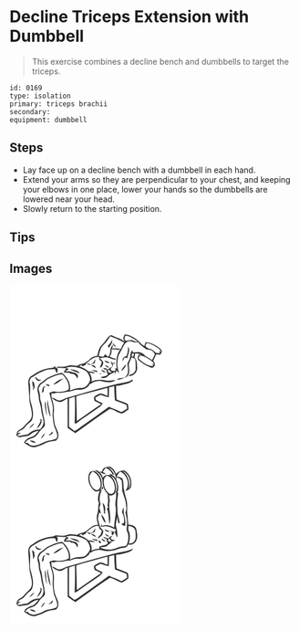# Decline Triceps Extension with Dumbbell
> This exercise combines a decline bench and dumbbells to target the triceps.

``` 
id: 0169 
type: isolation 
primary: triceps brachii 
secondary:  
equipment: dumbbell 
``` 

## Steps

 - Lay face up on a decline bench with a dumbbell in each hand.
 - Extend your arms so they are perpendicular to your chest, and keeping your elbows in one place, lower your hands so the dumbbells are lowered near your head.
 - Slowly return to the starting position.

## Tips


## Images

<svg width="300" height="296" viewBox="0 0 225 222" xmlns="http://www.w3.org/2000/svg">
  <g fill="#FFF">
    <path d="M0 0h225v222H0V0m151.34 64.55c-.59 1.74-1.55 3.41-1.73 5.26.41 1.4 1.31 2.57 2 3.84-2.54-1.71-5.29-3.06-7.98-4.49-2.98-.73-5.73-2.1-8.48-3.42-2.04-1.05-4.03.65-5.31 2.09-2.8 3.23-4.89 7.05-8.09 9.94-4.13 3.68-5.09 9.37-6.12 14.52-4.15.73-8.47 2.15-11.05 5.71-2.29 1.4-4.4 3.06-6.76 4.33-3.2.67-6.46 1.39-9.08 3.48-3.25-.37-6.5-1.11-9.79-.86-3.31.54-6.41 2.33-9.86 1.95-2.7.09-6.35-1.15-7.96 1.82-.64-.9-.88-1.98-1.13-3.02-1.09 1.11-2.25 2.45-3.94 2.48-6.98.45-13.8 2.65-19.92 5.99-2.98 2-5.93 4.03-9 5.89-3.04 3.65-2.83 8.69-2.05 13.1-.02 4.95.97 9.83.9 14.79-.03 8.13 4.29 15.77 3.22 23.94-1 5.89-6.85 8.54-10.04 13.03-2.14 3.44-6.6 4.09-9.03 7.2-.57 1.53-.89 3.13-1.33 4.7 1.64 1.25 3.36 3.17 5.65 2.4 3.54-1.04 7.38-.76 10.84-1.98 3.82-2.97 7.85-5.81 12.87-6.21-2.45 2.74-4.49 6.32-8.14 7.61-4.36 1.39-9.22 3.55-11.09 8.04 4.36 2.56 8.59 6.3 13.99 5.94 4.32-1.42 8.8-2.47 12.8-4.71 4.72-2.78 10.3-2.98 15.54-4.06 1.44-1.72 3.06-3.61 2.98-5.99.52-6.47-4.56-11.59-5.17-17.84-.56-4.68-1.42-9.39-.8-14.11.78-6.23-.96-12.37-2.79-18.25-.74-2.19-.35-4.5-.13-6.73l.45.44.45.44c2.62.34 5.12-1.2 7.79-.79 5.25.57 10.2-1.62 15.4-1.73 3.5-.79 6.83-2.54 10.53-2.2 5.95.43 12.94-1.64 15.5-7.53 1.59-.42 3.09-1.09 4.22-2.32 4.32-1.93 9.25-2.58 13.73-.78 5.32.98 12.02 1.45 16.36-2.19-4.55.03-9.18 1.45-13.77.42-6.08-1.29-12.67-1.22-18.27 1.74 1.23-4.28-.59-8.55-2.86-12.12 2.71.49 5.45.91 8.21.64-2.77-1.5-5.91-1.94-8.98-2.34.21.52.61 1.57.81 2.1-2.95-4.84-8.77-6.25-13.42-8.87 1.6-.71 3.2-1.41 4.83-2.05l-1.81 1.22c.47.43.94.87 1.41 1.3 1.48-.85 3.04-1.57 4.6-2.24.03-.41.1-1.24.13-1.65 5.31-3.58 10.24-9.85 17.43-8.11.01.68.04 2.04.05 2.72.2 1.82 3.3 1.95 3.19 3.95-.63 2.27-1.65 4.39-2.54 6.56 2.8.83 3.34-2.59 4.3-4.45 1.35-3.3-2.38-5.54-4.33-7.51 3.7-.51 7.55-2.32 11.21-.63 3.23.75 6.46 3.36 9.86 1.92 0-.17.01-.51.02-.69-2.49-.26-4.84-1.09-7.07-2.19-.27-.18-.83-.55-1.11-.73 2.48-2.41 2.78-6 2.55-9.24 2.53.1 5.06.08 7.59.01l-.24 1.29c1.3-.68 2.63-1.33 4.16-1.25-5.51 7.15-5.62 16.54-4.77 25.12l-2.29-.28c.34.61 1.02 1.81 1.37 2.42-.69.27-2.05.83-2.73 1.1l-3.27-.72c-.36-.76-.72-1.51-1.08-2.26.89-.93 1.73-1.9 2.54-2.9-2.58 1.09-4.55 3.12-7.01 4.4l-.51-1.77c-1.58-.25-3.15-.52-4.71-.8.2.38.62 1.15.83 1.53 1.19.32 2.38.63 3.57.94-.13 2.12.65 4.06 1.9 5.74-.93.73-1.86 1.47-2.78 2.21-2.34.38-4.65.95-6.9 1.68 2.37 1.9 5.89 1.19 8.32-.12 2.84-3.53 7.11-5.13 11.01-7.13-.42 1.38-.78 2.78-1.09 4.19 1.3-1.76 2.02-3.85 2.86-5.84.82 1.49 1.94 2.7 3.37 3.62-2.84-6.28-2.94-13.39-1.68-20.08.92-4.92 4.23-8.82 6.12-13.36 1.85-3.63 4.19-8.02 8.68-8.61 3.84.03 7.47 2.71 11.34 1.3 1.58-.53 1.68 1.83 2.38 2.7 2.52 2.12 5.07 4.23 7.81 6.06 2.48 1.85 5.97.58 8.43 2.45 1.72 1.07 2.8 2.86 3.8 4.58-.91 2.72-2.36 5.22-3.64 7.78-2.91-1.97-5.86-3.89-9-5.47-1.38-1.66-2.92-3.29-4.99-4.08-3.57-1.78-7.64-.62-11.42-.45-.11-.71-.32-2.14-.43-2.85-3.94 3.14-1.89 8.57-4.21 12.52-.94 2.29-3.08 4.43-2.3 7.09.82 4.85 1.86 10.74-2.08 14.58-2.91 3.77-9.23.88-12.14 4.42 2.59.27 5.08-.7 7.55-1.38 2.87-1.05 6.36-1.91 7.73-4.98 2.67-4.8-.1-10.25.89-15.3 1.19-2.54 2.39-5.08 3.4-7.69 1.57.71 3.76.76 4.69 2.43.94 4.69.62 9.5.7 14.25-1.04 1.59-1.89 3.38-3.41 4.59-2.06 1.08-4.62 1.2-6.23 3.03 6.36 1.17 11.86-4.51 11.68-10.68-.38-4.63-.07-10.06-3.61-13.6.42-1.78.8-3.56 1.08-5.37 2.87.37 5.71.96 8.57 1.44-1.3.06-2.61.12-3.9.2-.94 2.32-2.73 5.28-.32 7.39 4.58 4.25 10.17 7.53 16.04 9.66a3.582 3.582 0 0 0 5.06-2.67c1.29-2.2-.72-4.22-1.89-5.91 1.36-2.91 2.65-5.85 4.04-8.75 1.57.36 3.16.54 4.77.53 2.03-1.3 3.54-4.64 1.52-6.54-1.94-2.42-4.64-4.06-7.25-5.65-3.96-2.25-8.26-4.44-12.94-4.23-.66 1.66-1.3 3.33-1.86 5.03-1.27-.88-2.55-1.73-3.83-2.57a31.864 31.864 0 0 0-8.8-7.8c-4.06-2.43-8.47-5-13.38-4.66m4.53 16.04c.27 4.17-.33 8.3-2 12.15-3.4.55-5.62 3.36-5.09 6.86.97-1.57 1.82-3.19 2.65-4.83 1.2.26 2.4.53 3.6.8.36-4.89 4.69-10.6.84-14.98m-46.08 21.35c-.89.55-1.78 1.11-2.67 1.67-1.84-.66-3.72-1.22-5.67-1.49 2.8 3.65 7.27 1.38 10.59-.15.43-1.64.84-3.3 1.22-4.95-1.29 1.54-2.43 3.2-3.47 4.92m15.16-3.42c1.21 2.93 4.22 3.31 7.03 3.57-.67-.63-1.35-1.26-2.02-1.89-1.69-.51-3.34-1.11-5.01-1.68m7.87 1.08c1.43 2.38 2 5.11 3.14 7.62.06-1.19.19-3.58.26-4.77.72.18 2.17.53 2.89.71-.41-.53-1.22-1.6-1.63-2.13-.47.43-.94.85-1.41 1.28-1.07-.92-2.16-1.82-3.25-2.71m-7.22 4.52c.99 2.23 2.86 4.48 5.55 3.39-1.82-1.18-3.65-2.34-5.55-3.39m26.71.39c-2.21 2.37-4.02 5.11-5.63 7.91 3.28-1.67 5.41-4.73 6.8-8.04-.29.03-.88.1-1.17.13m-45.35.17c2.2 1.51 4.41 3.07 6.94 3.99-.72-1.2-1.44-2.41-2.31-3.5-1.53-.27-3.07-.43-4.63-.49m.69 6.49c2.58 1.18 5.27 2.07 7.98 2.9-.14-.51-.43-1.55-.58-2.07-2.44-.47-4.91-.78-7.4-.83m12.92-.74c1.13 2.54 3.32 4.2 6.21 3.76-1.83-1.62-3.96-2.82-6.21-3.76m-1.42 4.66c-1.32 3.08 3.33-.04 0 0m42.46 8.33c-1.84 1.46-3.85 2.75-6.21 3.16-9.18 1.91-18.43 3.61-27.42 6.34-17.28 4.63-34.53 9.37-51.69 14.45-3.17.89-6.02 2.68-9.22 3.48-4.28 1.26-7.37-3.11-11.4-3.65 2.17 3.11 5.75 4.84 9.28 5.89 4.48.87 7.47-3.1 11.4-4.32.16 12.76.03 25.52.14 38.28 3.33 2.44 6.74 4.77 10.19 7.04 14.87-11 29.93-21.79 45.37-31.97 5.64.86 10.19 5.24 15.81 6.22 3.21-1.21 5.83-3.59 8.72-5.4-.24-2.42.03-5.05-1.18-7.25-4.61-2.38-9.65-3.81-14.43-5.82-.62-6.01-.58-12.04-.8-18.07 4.77.07 9.3-1.61 13.9-2.64 3.02-.61 5.66-2.21 8.14-3.96-.15-.44-.45-1.33-.6-1.78z"/>
    <path d="M152.32 65.93c6.21.09 11.14 4.32 16.25 7.27-.55.31-1.11.62-1.66.92-1.58-.67-3.22-1.19-4.86-1.69a49.88 49.88 0 0 0-2.93-2.89c.5.66 1.49 1.99 1.99 2.65-2.7-.47-5.44-.28-8.02.66-.67-.94-1.39-1.85-1.96-2.86.29-1.38.78-2.71 1.19-4.06zM132.58 66.66c6.24 2.57 12.69 4.75 18.38 8.47-1.95 2.46-3.56 5.19-4.35 8.25-3.8-.91-7.71-.86-11.56-.4.42-1.63.84-3.26 1.16-4.91-4.91 3.51-2.36 10.17-5.4 14.76-2.21 1.3-3.8-1.13-4.59-2.87-.97 1.27-2.02 2.49-3.07 3.7-1.97-.27-3.93-.57-5.89-.88 1.42-4.97 2-10.72 6.09-14.37 3.77-3.33 6.28-7.75 9.23-11.75m.09 8.95c-1.12 1.2-2.22 2.42-3.32 3.64.48.95.96 1.9 1.43 2.85 2.09-3.27 4.77-6.58 4.36-10.73-.9 1.36-1.71 2.79-2.47 4.24m2.95-.11c.25 2.72 2.56 4.37 4.77 5.55-1.21-2.14-2.89-3.98-4.77-5.55zM180.45 75.82c4.22.15 7.99 2.21 11.55 4.28 2.99 1.84 6.4 3.76 7.37 7.44-.73-.37-2.19-1.12-2.92-1.49.58 1.03 1.14 2.06 1.7 3.1-1.71-.08-3.42-.08-5.1-.37-2.62-1.9-4.67-4.8-8.09-5.34-2.66-.39-4.7-2.1-6.33-4.11.61-1.17 1.22-2.34 1.82-3.51zM161.15 89.39l2.91.2c-.55 1.47-1.11 2.92-1.65 4.39-.41-.27-1.21-.81-1.62-1.07l.36-3.52zM171.47 91.83c5.77.72 10.87 3.9 15.41 7.36 1.71 1.23 2.82 3.04 3.49 5.02-.68-.3-2.03-.88-2.7-1.17.48 1.03.97 2.06 1.44 3.1-7.63-.13-14.22-5.11-19.45-10.25.61-1.35 1.21-2.71 1.81-4.06zM74.16 108.07c8.84-2.85 18.53-.24 26.36 4.25 3.17 3.04 5.28 7.38 5.58 11.75-1.66 5.22-6.03 10.94-12.1 10.64-5.14-.22-9.99 1.62-14.67 3.52 1.8-7.78-2.23-15.64-7.55-21.12-1.09-.96-2.25-2.35-3.85-2.16-5.74.83-10.98 3.46-16.27 5.67-3.89 1.56-6.41 5.11-10.05 7.07-3 1.49-4.25 4.84-4.94 7.9-.25 3.9 1.7 7.53 1.75 11.41.04 5.24 2.66 9.96 3.01 15.15.55 5.74 2.78 11.16 3.29 16.9.14 3.96-2.12 7.36-4.74 10.1-3.55.42-7.38.39-10.47 2.42-2.86 1.53-5.04 4.62-8.56 4.6-3.75.21-7.36 2.46-11.12.87 1.66-1.31 3.43-2.46 5.09-3.76l-4.77.72c1.68-1.73 3.52-3.33 5.82-4.16 3.28-1.12 4.62-4.6 7.02-6.81 2.25-2.42 5.73-3.87 6.79-7.22 2.44-6.76.39-14.03-1.29-20.71-3.05-8-.56-16.7-1.62-24.94-1.13-2.95-.66-6.45 1.48-8.82 4.87-2.86 9.38-6.42 14.74-8.36 5.15-2.37 10.88-3.05 16.5-3.03 1.23 1.54 1 4.4 3.15 5.02.68-1.79.41-3.75.57-5.62-.36-.34-1.07-1.02-1.43-1.36 4.22.32 8.44.67 12.68.68-1.21 1.89-2.41 3.79-3.43 5.79 2.92.16 5.85.21 8.73.76.15.14.45.44.6.58 4.1-.08 8.73 2.61 8.04 7.27.53-1.26 1.09-2.51 1.68-3.74-.85-4.24-5.29-5.09-8.89-5.66l-.54-.38c-2.4-.57-4.9-.24-7.34-.33 1.52-1.07 3.08-2.09 4.61-3.16-1.31-.53-2.62-1.05-3.86-1.73m5.24 2.07c4.1 2.32 8.61 3.9 13.09 5.36-2.78-4.36-8.46-4.73-13.09-5.36m-45.8 11.08c1.24 1.45 2.09 3.7 4.21 3.98 1.57.6 3.04-.31 4.4-.99-2.94-.27-6.03-.74-7.23-3.85-.34.21-1.04.64-1.38.86m-3.78 4.31c.11 2.49.51 4.95.64 7.43l1-1.1c-.39 2.04-.55 4.1-.49 6.17 1.04-2.02 1.79-4.16 2.63-6.27l-1.21.33c1.09-2.67-.5-5.04-2.57-6.56m10.19 49.7c.34.87.68 1.74 1.03 2.61-1.25 3.45-3.32 6.49-5.16 9.63 4.07-2.01 6.84-6.68 6.23-11.23-.52-.25-1.57-.75-2.1-1.01m-14.06 12.74c2.64-1.88 5-4.16 6.91-6.78-3.08 1.32-5.4 3.82-6.91 6.78zM129.68 113.01c-1.33-2.22 1.69-1.8 2.78-2.46l-1.04 1.41c.83.52 2.5 1.56 3.33 2.08-1.6.26-4.88 1.42-5.07-1.03z"/>
    <path d="M52.11 122.11c5.67-2.27 11.22-5.68 17.58-5.19 4.92 5.18 9.61 12.28 8.14 19.73-5.29 3.06-11.72 3.73-17.69 2.77-2.7-.66-5.22.6-7.67 1.53.96 5.15 2.66 10.11 3.94 15.17 1.24 5.2-.02 10.53.36 15.79.74 5.67.87 11.55 3.54 16.75 1.1 3.93 4.37 9.03 1.04 12.65-5.15 2.41-11.27 1.95-16.32 4.76-5.63 2.81-12.32 6.16-18.56 3.39-.95-.76-1.74-1.7-2.59-2.57-.83-.04-2.5-.11-3.33-.15 2.18-4.57 7.78-5.39 12-7.21 4.14-2.5 6.06-7.21 9.43-10.48 1.8-1.82 4.47-3.33 4.58-6.2-.36-8.48-3.5-16.56-3.97-25.04-.12-3.77-2.69-6.96-2.43-10.76.3-3.97-1.31-7.68-2.04-11.51 1.42-2.39 2.12-5.53 4.85-6.83 3.35-1.79 5.54-5.2 9.14-6.6m5.43 8.05c5.36-.84 9.13-5.22 13.61-7.91-5.29 1.04-9.87 4.14-13.61 7.91m-9.92-.77c.69 1.81 2.33 2.67 4.14 3 .3-.39.88-1.16 1.18-1.54-1.79-.46-3.54-1-5.32-1.46m-5.17 11.97l2.48-2.24c.06-1.3.12-2.6.19-3.9.67-1.06 1.32-2.13 1.92-3.22-4.35 1.04-3.77 5.92-4.59 9.36m2.78 8.87c.5.61.5.61 0 0m4.46 6.24c1.09 5.42 1.48 11.14 4.16 16.09-.42-7.57-3.35-14.79-3.62-22.41-.46 2.06-.95 4.2-.54 6.32m-3.1-4.26c-.43 6.4.62 12.85 2.62 18.93-.38-4.71-1.27-9.36-1.38-14.09.05-1.71-.46-3.34-1.24-4.84m9.48 39.65c-.36.59-1.09 1.77-1.46 2.37-1.17.81-2.31 1.7-3.34 2.7 2.28-.34 7.36-2.12 4.8-5.07M41.5 201.4c2.22-2.08 4.04-4.59 5.24-7.4-2.51 1.81-4.55 4.33-5.24 7.4M26.4 204c2.5 1.52 5.22 2.87 8.22 2.89-1.84-2.65-5.16-3.67-8.22-2.89zM130.91 133.95c2.27-.57 4.55-1.13 6.81-1.75.25 6.32.29 12.76 1.05 18.99 5.07 1.87 10.14 3.75 15.17 5.73.27 1.65.54 3.31.8 4.97-2.48 1.69-5 3.35-7.78 4.51-5.14-2.92-10.86-4.49-16.15-7.07-11.85 8.61-23.71 17.2-35.75 25.56-3.16 2.18-5.9 5.09-9.64 6.3-2.36-1.85-4.94-3.41-7.09-5.51-.24-12.39-.05-24.81-.03-37.21 2.51-.85 5.04-1.63 7.57-2.41.61 11.67.16 23.41-.19 35.1.45.06 1.36.19 1.81.25 10.03-7.72 20.79-14.44 31.05-21.84 1.74-1.21 2.84-3.05 4.05-4.73-2.95-1.5-6.11-2.66-8.86-4.53-.36-.97-.67-1.95-.93-2.95 2.29-1.28 4.58-2.55 6.91-3.76 3.54 1.39 7.14 2.68 10.93 3.12.18-4.25.16-8.51.27-12.77z"/>
    <path d="M94.64 143.53c11.46-2.93 22.87-6.08 34.28-9.18.03 3.52.05 7.04.08 10.56-3.94-1.03-8.21-4.73-12.19-2.11-2.01 1.25-4.55 2.11-5.89 4.16.15 1.62.55 3.2.91 4.79 2.9 1.43 5.82 2.81 8.73 4.21-10.84 7.16-21.34 14.82-32.07 22.14.01-10.73-.29-21.46-.78-32.16 2.19-1.11 4.58-1.73 6.93-2.41z"/>
  </g>
  <g fill="#333">
    <path d="M151.34 64.55c4.91-.34 9.32 2.23 13.38 4.66 3.39 2.03 6.38 4.68 8.8 7.8 1.28.84 2.56 1.69 3.83 2.57.56-1.7 1.2-3.37 1.86-5.03 4.68-.21 8.98 1.98 12.94 4.23 2.61 1.59 5.31 3.23 7.25 5.65 2.02 1.9.51 5.24-1.52 6.54a20.7 20.7 0 0 1-4.77-.53c-1.39 2.9-2.68 5.84-4.04 8.75 1.17 1.69 3.18 3.71 1.89 5.91a3.582 3.582 0 0 1-5.06 2.67c-5.87-2.13-11.46-5.41-16.04-9.66-2.41-2.11-.62-5.07.32-7.39 1.29-.08 2.6-.14 3.9-.2-2.86-.48-5.7-1.07-8.57-1.44-.28 1.81-.66 3.59-1.08 5.37 3.54 3.54 3.23 8.97 3.61 13.6.18 6.17-5.32 11.85-11.68 10.68 1.61-1.83 4.17-1.95 6.23-3.03 1.52-1.21 2.37-3 3.41-4.59-.08-4.75.24-9.56-.7-14.25-.93-1.67-3.12-1.72-4.69-2.43-1.01 2.61-2.21 5.15-3.4 7.69-.99 5.05 1.78 10.5-.89 15.3-1.37 3.07-4.86 3.93-7.73 4.98-2.47.68-4.96 1.65-7.55 1.38 2.91-3.54 9.23-.65 12.14-4.42 3.94-3.84 2.9-9.73 2.08-14.58-.78-2.66 1.36-4.8 2.3-7.09 2.32-3.95.27-9.38 4.21-12.52.11.71.32 2.14.43 2.85 3.78-.17 7.85-1.33 11.42.45 2.07.79 3.61 2.42 4.99 4.08 3.14 1.58 6.09 3.5 9 5.47 1.28-2.56 2.73-5.06 3.64-7.78-1-1.72-2.08-3.51-3.8-4.58-2.46-1.87-5.95-.6-8.43-2.45-2.74-1.83-5.29-3.94-7.81-6.06-.7-.87-.8-3.23-2.38-2.7-3.87 1.41-7.5-1.27-11.34-1.3-4.49.59-6.83 4.98-8.68 8.61-1.89 4.54-5.2 8.44-6.12 13.36-1.26 6.69-1.16 13.8 1.68 20.08a9.923 9.923 0 0 1-3.37-3.62c-.84 1.99-1.56 4.08-2.86 5.84.31-1.41.67-2.81 1.09-4.19-3.9 2-8.17 3.6-11.01 7.13-2.43 1.31-5.95 2.02-8.32.12 2.25-.73 4.56-1.3 6.9-1.68.92-.74 1.85-1.48 2.78-2.21-1.25-1.68-2.03-3.62-1.9-5.74-1.19-.31-2.38-.62-3.57-.94-.21-.38-.63-1.15-.83-1.53 1.56.28 3.13.55 4.71.8l.51 1.77c2.46-1.28 4.43-3.31 7.01-4.4-.81 1-1.65 1.97-2.54 2.9.36.75.72 1.5 1.08 2.26l3.27.72c.68-.27 2.04-.83 2.73-1.1-.35-.61-1.03-1.81-1.37-2.42l2.29.28c-.85-8.58-.74-17.97 4.77-25.12-1.53-.08-2.86.57-4.16 1.25l.24-1.29c-2.53.07-5.06.09-7.59-.01.23 3.24-.07 6.83-2.55 9.24.28.18.84.55 1.11.73 2.23 1.1 4.58 1.93 7.07 2.19-.01.18-.02.52-.02.69-3.4 1.44-6.63-1.17-9.86-1.92-3.66-1.69-7.51.12-11.21.63 1.95 1.97 5.68 4.21 4.33 7.51-.96 1.86-1.5 5.28-4.3 4.45.89-2.17 1.91-4.29 2.54-6.56.11-2-2.99-2.13-3.19-3.95-.01-.68-.04-2.04-.05-2.72-7.19-1.74-12.12 4.53-17.43 8.11-.03.41-.1 1.24-.13 1.65-1.56.67-3.12 1.39-4.6 2.24-.47-.43-.94-.87-1.41-1.3l1.81-1.22c-1.63.64-3.23 1.34-4.83 2.05 4.65 2.62 10.47 4.03 13.42 8.87-.2-.53-.6-1.58-.81-2.1 3.07.4 6.21.84 8.98 2.34-2.76.27-5.5-.15-8.21-.64 2.27 3.57 4.09 7.84 2.86 12.12 5.6-2.96 12.19-3.03 18.27-1.74 4.59 1.03 9.22-.39 13.77-.42-4.34 3.64-11.04 3.17-16.36 2.19-4.48-1.8-9.41-1.15-13.73.78-1.13 1.23-2.63 1.9-4.22 2.32-2.56 5.89-9.55 7.96-15.5 7.53-3.7-.34-7.03 1.41-10.53 2.2-5.2.11-10.15 2.3-15.4 1.73-2.67-.41-5.17 1.13-7.79.79l-.45-.44-.45-.44c-.22 2.23-.61 4.54.13 6.73 1.83 5.88 3.57 12.02 2.79 18.25-.62 4.72.24 9.43.8 14.11.61 6.25 5.69 11.37 5.17 17.84.08 2.38-1.54 4.27-2.98 5.99-5.24 1.08-10.82 1.28-15.54 4.06-4 2.24-8.48 3.29-12.8 4.71-5.4.36-9.63-3.38-13.99-5.94 1.87-4.49 6.73-6.65 11.09-8.04 3.65-1.29 5.69-4.87 8.14-7.61-5.02.4-9.05 3.24-12.87 6.21-3.46 1.22-7.3.94-10.84 1.98-2.29.77-4.01-1.15-5.65-2.4.44-1.57.76-3.17 1.33-4.7 2.43-3.11 6.89-3.76 9.03-7.2 3.19-4.49 9.04-7.14 10.04-13.03 1.07-8.17-3.25-15.81-3.22-23.94.07-4.96-.92-9.84-.9-14.79-.78-4.41-.99-9.45 2.05-13.1 3.07-1.86 6.02-3.89 9-5.89 6.12-3.34 12.94-5.54 19.92-5.99 1.69-.03 2.85-1.37 3.94-2.48.25 1.04.49 2.12 1.13 3.02 1.61-2.97 5.26-1.73 7.96-1.82 3.45.38 6.55-1.41 9.86-1.95 3.29-.25 6.54.49 9.79.86 2.62-2.09 5.88-2.81 9.08-3.48 2.36-1.27 4.47-2.93 6.76-4.33 2.58-3.56 6.9-4.98 11.05-5.71 1.03-5.15 1.99-10.84 6.12-14.52 3.2-2.89 5.29-6.71 8.09-9.94 1.28-1.44 3.27-3.14 5.31-2.09 2.75 1.32 5.5 2.69 8.48 3.42 2.69 1.43 5.44 2.78 7.98 4.49-.69-1.27-1.59-2.44-2-3.84.18-1.85 1.14-3.52 1.73-5.26m.98 1.38c-.41 1.35-.9 2.68-1.19 4.06.57 1.01 1.29 1.92 1.96 2.86 2.58-.94 5.32-1.13 8.02-.66-.5-.66-1.49-1.99-1.99-2.65 1.01.92 1.99 1.88 2.93 2.89 1.64.5 3.28 1.02 4.86 1.69.55-.3 1.11-.61 1.66-.92-5.11-2.95-10.04-7.18-16.25-7.27m-19.74.73c-2.95 4-5.46 8.42-9.23 11.75-4.09 3.65-4.67 9.4-6.09 14.37 1.96.31 3.92.61 5.89.88 1.05-1.21 2.1-2.43 3.07-3.7.79 1.74 2.38 4.17 4.59 2.87 3.04-4.59.49-11.25 5.4-14.76-.32 1.65-.74 3.28-1.16 4.91 3.85-.46 7.76-.51 11.56.4.79-3.06 2.4-5.79 4.35-8.25-5.69-3.72-12.14-5.9-18.38-8.47m47.87 9.16c-.6 1.17-1.21 2.34-1.82 3.51 1.63 2.01 3.67 3.72 6.33 4.11 3.42.54 5.47 3.44 8.09 5.34 1.68.29 3.39.29 5.1.37-.56-1.04-1.12-2.07-1.7-3.1.73.37 2.19 1.12 2.92 1.49-.97-3.68-4.38-5.6-7.37-7.44-3.56-2.07-7.33-4.13-11.55-4.28m-19.3 13.57l-.36 3.52c.41.26 1.21.8 1.62 1.07.54-1.47 1.1-2.92 1.65-4.39l-2.91-.2m10.32 2.44c-.6 1.35-1.2 2.71-1.81 4.06 5.23 5.14 11.82 10.12 19.45 10.25-.47-1.04-.96-2.07-1.44-3.1.67.29 2.02.87 2.7 1.17-.67-1.98-1.78-3.79-3.49-5.02-4.54-3.46-9.64-6.64-15.41-7.36m-97.31 16.24c1.24.68 2.55 1.2 3.86 1.73-1.53 1.07-3.09 2.09-4.61 3.16 2.44.09 4.94-.24 7.34.33l.54.38c3.6.57 8.04 1.42 8.89 5.66-.59 1.23-1.15 2.48-1.68 3.74.69-4.66-3.94-7.35-8.04-7.27-.15-.14-.45-.44-.6-.58-2.88-.55-5.81-.6-8.73-.76 1.02-2 2.22-3.9 3.43-5.79-4.24-.01-8.46-.36-12.68-.68.36.34 1.07 1.02 1.43 1.36-.16 1.87.11 3.83-.57 5.62-2.15-.62-1.92-3.48-3.15-5.02-5.62-.02-11.35.66-16.5 3.03-5.36 1.94-9.87 5.5-14.74 8.36-2.14 2.37-2.61 5.87-1.48 8.82 1.06 8.24-1.43 16.94 1.62 24.94 1.68 6.68 3.73 13.95 1.29 20.71-1.06 3.35-4.54 4.8-6.79 7.22-2.4 2.21-3.74 5.69-7.02 6.81-2.3.83-4.14 2.43-5.82 4.16l4.77-.72c-1.66 1.3-3.43 2.45-5.09 3.76 3.76 1.59 7.37-.66 11.12-.87 3.52.02 5.7-3.07 8.56-4.6 3.09-2.03 6.92-2 10.47-2.42 2.62-2.74 4.88-6.14 4.74-10.1-.51-5.74-2.74-11.16-3.29-16.9-.35-5.19-2.97-9.91-3.01-15.15-.05-3.88-2-7.51-1.75-11.41.69-3.06 1.94-6.41 4.94-7.9 3.64-1.96 6.16-5.51 10.05-7.07 5.29-2.21 10.53-4.84 16.27-5.67 1.6-.19 2.76 1.2 3.85 2.16 5.32 5.48 9.35 13.34 7.55 21.12 4.68-1.9 9.53-3.74 14.67-3.52 6.07.3 10.44-5.42 12.1-10.64-.3-4.37-2.41-8.71-5.58-11.75-7.83-4.49-17.52-7.1-26.36-4.25m55.52 4.94c.19 2.45 3.47 1.29 5.07 1.03-.83-.52-2.5-1.56-3.33-2.08l1.04-1.41c-1.09.66-4.11.24-2.78 2.46m-77.57 9.1c-3.6 1.4-5.79 4.81-9.14 6.6-2.73 1.3-3.43 4.44-4.85 6.83.73 3.83 2.34 7.54 2.04 11.51-.26 3.8 2.31 6.99 2.43 10.76.47 8.48 3.61 16.56 3.97 25.04-.11 2.87-2.78 4.38-4.58 6.2-3.37 3.27-5.29 7.98-9.43 10.48-4.22 1.82-9.82 2.64-12 7.21.83.04 2.5.11 3.33.15.85.87 1.64 1.81 2.59 2.57 6.24 2.77 12.93-.58 18.56-3.39 5.05-2.81 11.17-2.35 16.32-4.76 3.33-3.62.06-8.72-1.04-12.65-2.67-5.2-2.8-11.08-3.54-16.75-.38-5.26.88-10.59-.36-15.79-1.28-5.06-2.98-10.02-3.94-15.17 2.45-.93 4.97-2.19 7.67-1.53 5.97.96 12.4.29 17.69-2.77 1.47-7.45-3.22-14.55-8.14-19.73-6.36-.49-11.91 2.92-17.58 5.19z"/>
    <path d="M132.67 75.61c.76-1.45 1.57-2.88 2.47-4.24.41 4.15-2.27 7.46-4.36 10.73-.47-.95-.95-1.9-1.43-2.85 1.1-1.22 2.2-2.44 3.32-3.64zM135.62 75.5c1.88 1.57 3.56 3.41 4.77 5.55-2.21-1.18-4.52-2.83-4.77-5.55zM155.87 80.59c3.85 4.38-.48 10.09-.84 14.98-1.2-.27-2.4-.54-3.6-.8-.83 1.64-1.68 3.26-2.65 4.83-.53-3.5 1.69-6.31 5.09-6.86 1.67-3.85 2.27-7.98 2-12.15zM109.79 101.94c1.04-1.72 2.18-3.38 3.47-4.92-.38 1.65-.79 3.31-1.22 4.95-3.32 1.53-7.79 3.8-10.59.15 1.95.27 3.83.83 5.67 1.49.89-.56 1.78-1.12 2.67-1.67zM124.95 98.52c1.67.57 3.32 1.17 5.01 1.68.67.63 1.35 1.26 2.02 1.89-2.81-.26-5.82-.64-7.03-3.57zM132.82 99.6c1.09.89 2.18 1.79 3.25 2.71.47-.43.94-.85 1.41-1.28.41.53 1.22 1.6 1.63 2.13-.72-.18-2.17-.53-2.89-.71-.07 1.19-.2 3.58-.26 4.77-1.14-2.51-1.71-5.24-3.14-7.62zM125.6 104.12c1.9 1.05 3.73 2.21 5.55 3.39-2.69 1.09-4.56-1.16-5.55-3.39zM152.31 104.51c.29-.03.88-.1 1.17-.13-1.39 3.31-3.52 6.37-6.8 8.04 1.61-2.8 3.42-5.54 5.63-7.91zM106.96 104.68c1.56.06 3.1.22 4.63.49.87 1.09 1.59 2.3 2.31 3.5-2.53-.92-4.74-2.48-6.94-3.99zM79.4 110.14c4.63.63 10.31 1 13.09 5.36-4.48-1.46-8.99-3.04-13.09-5.36zM107.65 111.17c2.49.05 4.96.36 7.4.83.15.52.44 1.56.58 2.07-2.71-.83-5.4-1.72-7.98-2.9zM120.57 110.43c2.25.94 4.38 2.14 6.21 3.76-2.89.44-5.08-1.22-6.21-3.76zM119.15 115.09c3.33-.04-1.32 3.08 0 0zM33.6 121.22c.34-.22 1.04-.65 1.38-.86 1.2 3.11 4.29 3.58 7.23 3.85-1.36.68-2.83 1.59-4.4.99-2.12-.28-2.97-2.53-4.21-3.98zM57.54 130.16c3.74-3.77 8.32-6.87 13.61-7.91-4.48 2.69-8.25 7.07-13.61 7.91zM161.61 123.42c.15.45.45 1.34.6 1.78-2.48 1.75-5.12 3.35-8.14 3.96-4.6 1.03-9.13 2.71-13.9 2.64.22 6.03.18 12.06.8 18.07 4.78 2.01 9.82 3.44 14.43 5.82 1.21 2.2.94 4.83 1.18 7.25-2.89 1.81-5.51 4.19-8.72 5.4-5.62-.98-10.17-5.36-15.81-6.22-15.44 10.18-30.5 20.97-45.37 31.97-3.45-2.27-6.86-4.6-10.19-7.04-.11-12.76.02-25.52-.14-38.28-3.93 1.22-6.92 5.19-11.4 4.32-3.53-1.05-7.11-2.78-9.28-5.89 4.03.54 7.12 4.91 11.4 3.65 3.2-.8 6.05-2.59 9.22-3.48 17.16-5.08 34.41-9.82 51.69-14.45 8.99-2.73 18.24-4.43 27.42-6.34 2.36-.41 4.37-1.7 6.21-3.16m-30.7 10.53c-.11 4.26-.09 8.52-.27 12.77-3.79-.44-7.39-1.73-10.93-3.12-2.33 1.21-4.62 2.48-6.91 3.76.26 1 .57 1.98.93 2.95 2.75 1.87 5.91 3.03 8.86 4.53-1.21 1.68-2.31 3.52-4.05 4.73-10.26 7.4-21.02 14.12-31.05 21.84-.45-.06-1.36-.19-1.81-.25.35-11.69.8-23.43.19-35.1-2.53.78-5.06 1.56-7.57 2.41-.02 12.4-.21 24.82.03 37.21 2.15 2.1 4.73 3.66 7.09 5.51 3.74-1.21 6.48-4.12 9.64-6.3 12.04-8.36 23.9-16.95 35.75-25.56 5.29 2.58 11.01 4.15 16.15 7.07 2.78-1.16 5.3-2.82 7.78-4.51-.26-1.66-.53-3.32-.8-4.97-5.03-1.98-10.1-3.86-15.17-5.73-.76-6.23-.8-12.67-1.05-18.99-2.26.62-4.54 1.18-6.81 1.75m-36.27 9.58c-2.35.68-4.74 1.3-6.93 2.41.49 10.7.79 21.43.78 32.16 10.73-7.32 21.23-14.98 32.07-22.14-2.91-1.4-5.83-2.78-8.73-4.21-.36-1.59-.76-3.17-.91-4.79 1.34-2.05 3.88-2.91 5.89-4.16 3.98-2.62 8.25 1.08 12.19 2.11-.03-3.52-.05-7.04-.08-10.56-11.41 3.1-22.82 6.25-34.28 9.18zM29.82 125.53c2.07 1.52 3.66 3.89 2.57 6.56l1.21-.33c-.84 2.11-1.59 4.25-2.63 6.27-.06-2.07.1-4.13.49-6.17l-1 1.1c-.13-2.48-.53-4.94-.64-7.43zM47.62 129.39c1.78.46 3.53 1 5.32 1.46-.3.38-.88 1.15-1.18 1.54-1.81-.33-3.45-1.19-4.14-3zM42.45 141.36c.82-3.44.24-8.32 4.59-9.36-.6 1.09-1.25 2.16-1.92 3.22-.07 1.3-.13 2.6-.19 3.9l-2.48 2.24zM45.23 150.23c.5.61.5.61 0 0zM49.69 156.47c-.41-2.12.08-4.26.54-6.32.27 7.62 3.2 14.84 3.62 22.41-2.68-4.95-3.07-10.67-4.16-16.09zM46.59 152.21c.78 1.5 1.29 3.13 1.24 4.84.11 4.73 1 9.38 1.38 14.09-2-6.08-3.05-12.53-2.62-18.93zM40.01 175.23c.53.26 1.58.76 2.1 1.01.61 4.55-2.16 9.22-6.23 11.23 1.84-3.14 3.91-6.18 5.16-9.63-.35-.87-.69-1.74-1.03-2.61zM25.95 187.97c1.51-2.96 3.83-5.46 6.91-6.78-1.91 2.62-4.27 4.9-6.91 6.78zM56.07 191.86c2.56 2.95-2.52 4.73-4.8 5.07 1.03-1 2.17-1.89 3.34-2.7.37-.6 1.1-1.78 1.46-2.37zM41.5 201.4c.69-3.07 2.73-5.59 5.24-7.4-1.2 2.81-3.02 5.32-5.24 7.4zM26.4 204c3.06-.78 6.38.24 8.22 2.89-3-.02-5.72-1.37-8.22-2.89z"/>
  </g>
</svg>

<svg width="300" height="296" viewBox="0 0 225 222" xmlns="http://www.w3.org/2000/svg">
  <g fill="#FFF">
    <path d="M0 0h225v222H0V0m132.78 18.35c4.7 2.89 6.72 8.55 7.48 13.75-2.4-2.7-4.91-6.88-9.12-6.1.53.5 1.58 1.49 2.11 1.98 7.31 3.81 10.13 14.12 6.75 21.42 1.49 6.61-1.86 13.06-.34 19.65 1.29 9.17-2.19 18.1-1.98 27.2-4.82-2.93-10.7-4.34-16.11-2.19l-.2-2.71c-.5 1.15-.96 2.31-1.43 3.48.77.02 2.32.07 3.09.09 5.71-2.18 11.25 2.06 16.65 3.53-.12.87-.34 2.61-.45 3.48-2.5-.04-4.78-1.04-7.07-1.92.61.46 1.81 1.39 2.42 1.85.31 1.34-.71 3.3.43 4.29 2.06-.2 1.91-2.84 2.93-4.21 1.87 2.12 2.46 4.92 3.69 7.4.9-4.88-.15-9.8-1.31-14.53-1.43-4.35 1.21-8.56 1.41-12.9.42 2.49.88 4.98 1.16 7.5.65.48 1.3.97 1.95 1.45.18-6.16-3.42-11.68-2.71-17.86-.96-7.03-.41-14.08.87-21.03-.3-.89-.6-1.77-.9-2.65 2.38-5.58.31-11.59-1.82-16.87.31-.64.93-1.94 1.25-2.59 2.23 1.42 5.36 2.54 6.22 5.29.29 3.93.63 7.88.37 11.82 1.27 4.92 3.21 9.64 4.55 14.53.36 4.92 2.2 10.09-.25 14.78 1.22 5.48 2.86 11.05 2.14 16.72-.1 2.77-1.24 5.71.17 8.32 2.55 5.38 1.88 11.76-.39 17.12-.94 2.01-3.23 2.61-5.28 2.42-3.96-.23-7.36 2.05-11.06 3.04-6.19 1.97-13.2 1.46-18.88-1.76 2.88-.41 5.92-.42 8.67-1.47 2.31-2.28 4.98-4.13 7.34-6.35 1.42-.54 2.85-1.06 4.28-1.57-1.78-.3-3.56-.66-5.33-.99-.41-.82-.81-1.65-1.22-2.48 1.4-.35 2.05-1.05 1.94-2.11-2.27.1-3.61 2.56-5.63 3.44-1.66-1.89-4.25-1.82-6.52-2.13 1.54 1.08 3.22 1.93 4.99 2.59-.02 2.03.75 3.89 1.94 5.52-.92.74-1.85 1.47-2.77 2.21-3.02.44-5.94 1.32-8.79 2.4.09.63.26 1.89.35 2.52-3.78.21-7.51 1.11-10.86 2.9 1.66-4.29-.4-8.7-2.63-12.33 2.71.5 5.45.94 8.22.66-2.76-1.48-5.88-1.94-8.94-2.34.17.52.53 1.58.7 2.1-2.86-4.89-8.74-6.23-13.36-8.87 1.6-.72 3.21-1.42 4.85-2.07L94.53 105c.47.44.94.87 1.41 1.31 1.48-.87 3.04-1.58 4.61-2.25.01-.4.05-1.2.07-1.59 5.21-3.39 9.93-9.8 16.92-8.19.3 1.21.55 2.42.76 3.64 1.11.86 3.14 1.28 3.02 3.05-.42 1.58-1.05 3.1-1.59 4.65-1.7 1.33-3.15 2.95-3.88 5.02 3.73-1.72 7.15-4.79 7.57-9.1-.21-2.23-2.2-3.59-3.61-5.09-.53-1.4-1.07-2.8-1.64-4.17-.59-2.75-1.47-5.43-1.84-8.22.32-2.76 1.15-5.44 1.82-8.13.54.63 1.6 1.91 2.14 2.54-.34-2.86-1.19-5.62-2.19-8.31.61-1.71 1.15-3.44 1.68-5.18-2.46-6.27-.72-13.13 1.85-19.05-.52.28-1.56.85-2.08 1.14 4.11-8.29 1.2-19.67-6.69-24.67-2.88-1.28-6.61-.45-8.06 2.53-2.99 7.71.06 16.94 6.17 22.24 2.2 2.04 5.33 1.91 7.81.44-1.92 5.11-3.68 11.13-1.14 16.33-1.54 4.48-.28 9.34-2.02 13.77-1.8 4.92-.44 10.25 1.05 15.05-8.82-1.71-13.14 8.77-21.1 10.11-2.52.34-4.79 1.51-6.85 2.94-3.27-.38-6.54-1.12-9.85-.85-2.99.48-5.75 2.06-8.84 1.98-3.08.17-6.09-.66-9.16-.69-1.99.61-3.8 1.83-5.91 2.03-8.97.79-17.56 4.39-24.69 9.84-4.06 1.44-5.77 5.85-5.72 9.87.68 7.34 1.25 14.68 1.58 22.05.44 7.39 4.15 14.44 3.07 21.93-1.03 5.86-6.87 8.49-10.05 12.98-2.18 3.4-6.55 4.13-9.06 7.16-.56 1.45-.83 3-1.04 4.54 1.23 1.73 3.16 3.31 5.42 2.56 3.53-1.02 7.35-.76 10.79-1.96 3.84-2.96 7.88-5.82 12.91-6.23-2.62 3.05-4.97 6.99-9.18 7.98-3.01.78-5.46 2.77-8.16 4.22-.61 1.16-1.2 2.33-1.78 3.51 4.32 2.57 8.52 6.27 13.9 5.88 4.32-1.42 8.8-2.48 12.8-4.71 4.7-2.78 10.27-2.97 15.5-4.05 4.27-3.68 3.39-9.86 1.11-14.38-4.51-8.41-4.55-18.29-3.91-27.57.25-7.21-4.32-13.69-3.21-20.91l.51.42.5.43 1.37.16c3.34-1.32 6.91-.96 10.41-.99 3.69-.01 7.15-2.21 10.85-1.4 2.42-.78 4.79-1.73 7.27-2.27 3.68-.56 7.51.19 11.09-1.02 2.96-.65 5.15-2.82 7.44-4.63.09-.54.28-1.61.37-2.15 1.78-.3 3.47-.92 4.66-2.33 3.85-1.5 8.15-2.67 12.19-1.16 7.58 2.47 15.6.29 22.84-2.28 3.18-1.56 7.13-.34 9.89-2.9.47-.88.95-1.75 1.43-2.61 4.28 1.54 9.36-1.12 10.84-5.35 2.17-4.69.75-9.97-.08-14.82-1.23-4.43-6.3-5.92-10.42-5.65-.7-4.8-.8-9.67-1.45-14.47-.67-5.8.6-11.7-.82-17.42-1-4.59-2.75-9-3.38-13.68-1.22-5.14-.16-10.67-2.46-15.58-2.46-.63-4.82-2.57-7.46-1.78 1.18-2.59 2.62-5.08 4.66-7.09 9.45 4 13.89 17.39 6.86 25.46 2.83-1.01 6.69-1.66 7.36-5.16 1.94-7.54-.9-16.61-7.52-21.01-2.07-1.66-4.69.13-7 .26-1.98.84-3.59 2.26-4.94 3.9-1.78-4.79-5.22-10.35-11.04-10.14 1.09 1.01 2.34 1.8 3.57 2.62m-8.8-.25c-1.56 1.05-1.78 3.07-2.46 4.68-.81-.03-2.43-.09-3.24-.13 2.54 2.13 5.71 3.07 8.96 3.32a75.899 75.899 0 0 0-4.51-2.85c.96-2.09 2.4-3.89 3.93-5.58 3.72 1.7 6.93 4.31 8.76 8.04l-1.3.29c1.22.19 2.43.38 3.66.57-2.19-3.94-4.88-7.6-8.72-10.07-1.7.54-3.5.86-5.08 1.73m-3.04 11.99c2.09 3.84 1.05 8.34 2.43 12.38.98 3.78 3.48 6.87 5.98 9.77-.4 4.35 1.09 8.74-.1 13.03-.62 1.65.16 3.25.63 4.81-.46.2-1.39.58-1.85.77 2.95 6.58 2.03 13.95 3.58 20.83 2.95-10.12-2.12-20.5.26-30.66-.27-2.49-.76-4.96-.91-7.46 3.61 1.3 7.34-.45 8.49-4.09 2.38-7.61-.94-15.87-6.2-21.49-3.79-1.96-8.33-1.19-10.44 2.78-1.38-4.84-5.2-10.07-10.68-10.06 3.24 2.79 7.34 5.08 8.81 9.39m.47 15.51c1.39.49 2.14-1.79 1.44-2.75-1.25-.4-2.11 1.84-1.44 2.75m.95 18.12c.98 4.7 2.22 9.4 1.81 14.25.97-.38 1.94-.77 2.92-1.14-.42.02-1.27.07-1.69.1.69-4.6 1.39-10.19-3.04-13.21m27.54 5.93c-.81 2.09-1.44 4.24-1.98 6.41 2.72 4.33 3.54 9.35 2.42 14.36-.71.12-2.13.38-2.84.5.54 1.82 2.85 3.63 4.69 2.46.6-4.82-.08-9.64-1.43-14.28-1.14-3.06.12-6.36-.86-9.45m-29.51 9.37c1.41 4 2.74 8.49 6.09 11.3-.53-4.27-2.39-8.84-6.09-11.3m-10.65 23.01c-.92.5-1.84 1.01-2.75 1.51-1.79-.62-3.6-1.15-5.46-1.47 1.09.91 2.26 1.72 3.45 2.52 2.36-.84 4.72-1.69 7.05-2.61.43-1.65.85-3.3 1.23-4.96-1.31 1.57-2.45 3.27-3.52 5.01m22.09.08c-.63-.69-1.26-1.39-1.9-2.08-.57-.08-1.7-.22-2.27-.3-.6-.39-1.82-1.18-2.42-1.58.51 3.31 3.83 3.64 6.59 3.96m-6.26 2.01c1.04 2.23 2.89 4.43 5.6 3.4-1.84-1.18-3.68-2.35-5.6-3.4m-18.61.55c2.21 1.52 4.42 3.11 6.99 3.97-1.24-2.92-3.71-4.54-6.99-3.97m.76 6.58c2.57 1.13 5.23 1.99 7.92 2.8-.14-.51-.43-1.53-.57-2.03-2.42-.48-4.88-.79-7.35-.77m12.86-.83c1.11 2.54 3.31 4.2 6.2 3.78-1.83-1.62-3.97-2.83-6.2-3.78m-3.23 2.94c-.65 1.5 1.22 3.86 2.85 3.24.64-1.42-1.38-3.69-2.85-3.24m19.77 17.11c-20.31 5.43-40.6 10.92-60.76 16.88-3.23.91-6.11 2.73-9.38 3.52-4.25 1.21-7.31-3.17-11.33-3.66 2.2 3.07 5.74 4.8 9.26 5.87 4.49.91 7.5-3.11 11.45-4.31.15 12.75.04 25.51.12 38.27 3.34 2.43 6.74 4.77 10.19 7.04 14.87-10.97 29.91-21.78 45.34-31.94 5.65.78 10.2 5.2 15.83 6.21 2.21-.73 4.07-2.23 6-3.49 1.23-.96 3.07-1.84 2.67-3.73-.21-2.18.09-5.5-2.59-6.21-4.26-1.81-8.65-3.31-12.95-5.03-.66-6.01-.56-12.06-.8-18.1 4.27.15 8.32-1.37 12.45-2.25 3.74-.94 8.12-2.05 10.02-5.81-7.97 4.02-17.03 4.42-25.52 6.74z"/>
    <path d="M105.19 29.08c.34-2.72 2.33-4.74 4.06-6.71 6.88 2.91 10.92 10.28 10.57 17.59.1 2.54-.92 5.31-3.24 6.58-1.65 1.04-3.58-.01-5.03-.9-5-3.83-6.62-10.54-6.36-16.56zM148.64 21.72c8.83 3.64 13.01 15.79 7.9 23.94 2.62-8.71-.57-18.52-7.9-23.94zM128.09 28c6.92 1.81 10.26 9.39 10.5 15.98.03 3.13-.89 7.49-4.61 8.01-4.34-.38-7.03-4.56-8.71-8.15-1.34-5.13-3.04-12.84 2.82-15.84zM156.41 94.15c4.21-.03 8.65 2.28 9.33 6.77.1 4.58 1.48 10.07-2.04 13.76-1.62 2.06-4.45 2.17-6.81 2.61 1.58-5.29 2.4-11.25.01-16.43-.99-2.11-.47-4.48-.49-6.71zM74.15 108.08c8.83-2.88 18.57-.26 26.39 4.26 3.16 3.02 5.24 7.33 5.58 11.68-.81 3.33-3.12 6.16-5.55 8.49-3.16 2.92-7.67 1.95-11.55 2.54-3.36.63-6.52 1.98-9.7 3.19 1.76-7.47-1.95-15.1-6.96-20.5-1.21-1.17-2.5-2.88-4.36-2.78-5.78.75-11.01 3.46-16.33 5.66-3.65 1.43-6.04 4.72-9.39 6.64-4.87 2.38-6.72 8.71-4.93 13.64 1.44 4.29.76 8.96 2.33 13.21 1.86 5.15 1.72 10.72 3.27 15.94.88 4.2 2.71 8.61 1.12 12.87-.62 2.48-2.55 4.29-4.08 6.24-3.58.42-7.43.38-10.54 2.45-2.84 1.54-5.02 4.6-8.52 4.56-3.73.15-7.4 2.68-11.02.63 1.64-1.19 3.37-2.23 4.97-3.47-1.19.19-3.58.56-4.78.75 1.67-1.75 3.5-3.4 5.81-4.22 3.31-1.11 4.68-4.59 7.08-6.84 2.25-2.4 5.71-3.86 6.78-7.2 2.5-6.98.3-14.48-1.46-21.36-3.28-8.85.43-18.49-2.13-27.43 0-3.44 2.12-6.46 5.34-7.66 8.06-5.54 17.56-10.07 27.58-9.25 2.22.48 1.2 4.54 3.65 4.75.7-1.79.36-3.76.57-5.63-.44-.32-1.32-.96-1.77-1.28 4.26.32 8.53.7 12.81.65-.13.5-.38 1.5-.51 1.99l-.71-.47c-.63 1.47-1.26 2.94-1.85 4.43 2.97.11 5.94.21 8.91.01-.04.38-.12 1.15-.15 1.53 4.2-.82 9 2.19 8.51 6.82.52-1.21 1.06-2.41 1.63-3.6-.71-1.38-1.17-3.06-2.61-3.87-2.28-1.37-5.22-.9-7.41-2.46-2.26-.01-4.53.02-6.79 0 1.54-1.09 3.11-2.13 4.66-3.21-1.32-.51-2.64-1.03-3.89-1.7m5.26 2.04c4.03 2.34 8.52 3.77 12.86 5.42-2.4-4.58-8.37-4.66-12.86-5.42m-45.79 11.17c1.23 1.4 2.08 3.59 4.14 3.9 1.58.6 3.05-.3 4.44-.93-2.95-.3-6.04-.84-7.25-3.94-.33.25-.99.73-1.33.97m-3.8 4.53c.04 2.57.62 5.08.98 7.62.1 1.5.21 2.99.34 4.49.85-1.91 1.56-3.89 2.34-5.83l-1.04-.12c.77-2.45-.19-5.15-2.62-6.16m10.21 49.37c.33.89.67 1.78 1 2.67-1.24 3.45-3.3 6.5-5.17 9.63 4.05-2.02 6.82-6.66 6.26-11.2-.52-.28-1.57-.83-2.09-1.1m-14.05 12.8c2.6-1.93 4.95-4.2 6.93-6.76-3.13 1.25-5.45 3.78-6.93 6.76zM129.68 113.98c-.55-1.45.54-2.66 1.33-3.72 1.04 1.62 2.35 3.03 3.67 4.42-1.68-.1-3.39-.16-5-.7z"/>
    <path d="M52.17 122.08c5.65-2.27 11.19-5.65 17.53-5.17 4.92 5.19 9.6 12.29 8.15 19.74-5.33 3.08-11.79 3.74-17.79 2.77-2.67-.63-5.16.62-7.58 1.53.91 4.79 2.38 9.43 3.68 14.11 1.6 5.49.25 11.22.61 16.81.75 5.69.89 11.59 3.55 16.8 1.12 3.92 4.31 8.96 1.08 12.6-5.37 2.55-11.81 2-17 5.13-3.83 2.28-8.17 3.35-12.47 4.33-3.09-.22-6.27-1.08-8.05-3.84l-3.35-.16c2.21-4.56 7.8-5.38 12.02-7.21 4.55-2.76 6.43-8.15 10.48-11.44 1.88-1.5 3.88-3.5 3.51-6.14-.65-8.16-3.45-15.98-3.96-24.16-.13-3.76-2.73-6.94-2.42-10.76.26-3.96-1.32-7.66-2.04-11.48 1.42-2.39 2.11-5.53 4.84-6.82 3.38-1.8 5.57-5.26 9.21-6.64m5.44 8.16c5.28-1.06 9.11-5.23 13.52-8.04-5.23 1.16-9.92 4.12-13.52 8.04m-10.05-.83c.76 1.71 2.3 2.64 4.1 2.98.33-.39 1-1.15 1.34-1.54-1.82-.45-3.62-.98-5.44-1.44m-5.11 11.95c.83-.75 1.67-1.51 2.5-2.27.04-1.28.09-2.57.14-3.85a66.36 66.36 0 0 0 1.96-3.24c-4.37 1.03-3.75 5.92-4.6 9.36m7.25 15.11c1.09 5.43 1.48 11.14 4.15 16.11-.43-7.62-3.37-14.87-3.62-22.54-.45 2.1-.94 4.28-.53 6.43m-3.1-4.29c-.44 6.43.63 12.89 2.61 19-.38-4.74-1.28-9.43-1.4-14.19.05-1.7-.47-3.31-1.21-4.81m7.93 42.05c-1.14.84-2.24 1.72-3.26 2.7 2.53-.44 6.85-1.91 5.16-5.27-.64.85-1.27 1.71-1.9 2.57m-13.02 7.14c2.22-2.07 4.03-4.57 5.22-7.37-2.48 1.81-4.53 4.31-5.22 7.37M26.4 204c2.51 1.52 5.21 2.87 8.21 2.88-1.84-2.64-5.15-3.66-8.21-2.88zM130.9 133.95c2.27-.57 4.55-1.14 6.81-1.75.22 6.31.42 12.67.97 18.94 5.09 1.89 10.18 3.77 15.23 5.76.29 1.62.59 3.23.89 4.84-2.45 1.8-5 3.51-7.82 4.67-5.14-2.93-10.87-4.48-16.16-7.08-13.89 10.3-28.21 20.01-42.08 30.32-1.06.61-2.21 1.06-3.33 1.54-2.35-1.86-4.96-3.42-7.1-5.54-.19-12.4-.05-24.82 0-37.23 2.54-.83 5.11-1.59 7.7-2.29.32 11.77.11 23.57-.35 35.34 1.25-.25 2.52-.54 3.52-1.4 9.45-6.95 19.29-13.36 28.87-20.13 1.95-1.26 3.23-3.22 4.52-5.09-2.95-1.51-6.09-2.68-8.85-4.53-.35-.98-.66-1.97-.91-2.97 2.29-1.27 4.57-2.55 6.9-3.76 3.52 1.38 7.12 2.65 10.89 3.15.22-4.26.2-8.52.3-12.79z"/>
    <path d="M94.6 143.54c11.47-2.95 22.9-6.08 34.32-9.2.03 3.53.05 7.05.08 10.58-3.94-1.02-8.21-4.74-12.19-2.11-2.04 1.22-4.45 2.14-5.9 4.1.16 1.63.56 3.22.92 4.82 2.9 1.44 5.83 2.83 8.75 4.24-10.86 7.14-21.36 14.81-32.1 22.15.01-10.72-.27-21.45-.79-32.14 2.16-1.15 4.56-1.76 6.91-2.44z"/>
  </g>
  <g fill="#333">
    <path d="M132.78 18.35c-1.23-.82-2.48-1.61-3.57-2.62 5.82-.21 9.26 5.35 11.04 10.14 1.35-1.64 2.96-3.06 4.94-3.9 2.31-.13 4.93-1.92 7-.26 6.62 4.4 9.46 13.47 7.52 21.01-.67 3.5-4.53 4.15-7.36 5.16 7.03-8.07 2.59-21.46-6.86-25.46-2.04 2.01-3.48 4.5-4.66 7.09 2.64-.79 5 1.15 7.46 1.78 2.3 4.91 1.24 10.44 2.46 15.58.63 4.68 2.38 9.09 3.38 13.68 1.42 5.72.15 11.62.82 17.42.65 4.8.75 9.67 1.45 14.47 4.12-.27 9.19 1.22 10.42 5.65.83 4.85 2.25 10.13.08 14.82-1.48 4.23-6.56 6.89-10.84 5.35-.48.86-.96 1.73-1.43 2.61-2.76 2.56-6.71 1.34-9.89 2.9-7.24 2.57-15.26 4.75-22.84 2.28-4.04-1.51-8.34-.34-12.19 1.16-1.19 1.41-2.88 2.03-4.66 2.33-.09.54-.28 1.61-.37 2.15-2.29 1.81-4.48 3.98-7.44 4.63-3.58 1.21-7.41.46-11.09 1.02-2.48.54-4.85 1.49-7.27 2.27-3.7-.81-7.16 1.39-10.85 1.4-3.5.03-7.07-.33-10.41.99l-1.37-.16-.5-.43-.51-.42c-1.11 7.22 3.46 13.7 3.21 20.91-.64 9.28-.6 19.16 3.91 27.57 2.28 4.52 3.16 10.7-1.11 14.38-5.23 1.08-10.8 1.27-15.5 4.05-4 2.23-8.48 3.29-12.8 4.71-5.38.39-9.58-3.31-13.9-5.88.58-1.18 1.17-2.35 1.78-3.51 2.7-1.45 5.15-3.44 8.16-4.22 4.21-.99 6.56-4.93 9.18-7.98-5.03.41-9.07 3.27-12.91 6.23-3.44 1.2-7.26.94-10.79 1.96-2.26.75-4.19-.83-5.42-2.56.21-1.54.48-3.09 1.04-4.54 2.51-3.03 6.88-3.76 9.06-7.16 3.18-4.49 9.02-7.12 10.05-12.98 1.08-7.49-2.63-14.54-3.07-21.93-.33-7.37-.9-14.71-1.58-22.05-.05-4.02 1.66-8.43 5.72-9.87 7.13-5.45 15.72-9.05 24.69-9.84 2.11-.2 3.92-1.42 5.91-2.03 3.07.03 6.08.86 9.16.69 3.09.08 5.85-1.5 8.84-1.98 3.31-.27 6.58.47 9.85.85 2.06-1.43 4.33-2.6 6.85-2.94 7.96-1.34 12.28-11.82 21.1-10.11-1.49-4.8-2.85-10.13-1.05-15.05 1.74-4.43.48-9.29 2.02-13.77-2.54-5.2-.78-11.22 1.14-16.33-2.48 1.47-5.61 1.6-7.81-.44-6.11-5.3-9.16-14.53-6.17-22.24 1.45-2.98 5.18-3.81 8.06-2.53 7.89 5 10.8 16.38 6.69 24.67.52-.29 1.56-.86 2.08-1.14-2.57 5.92-4.31 12.78-1.85 19.05-.53 1.74-1.07 3.47-1.68 5.18 1 2.69 1.85 5.45 2.19 8.31-.54-.63-1.6-1.91-2.14-2.54-.67 2.69-1.5 5.37-1.82 8.13.37 2.79 1.25 5.47 1.84 8.22.57 1.37 1.11 2.77 1.64 4.17 1.41 1.5 3.4 2.86 3.61 5.09-.42 4.31-3.84 7.38-7.57 9.1.73-2.07 2.18-3.69 3.88-5.02.54-1.55 1.17-3.07 1.59-4.65.12-1.77-1.91-2.19-3.02-3.05-.21-1.22-.46-2.43-.76-3.64-6.99-1.61-11.71 4.8-16.92 8.19-.02.39-.06 1.19-.07 1.59-1.57.67-3.13 1.38-4.61 2.25-.47-.44-.94-.87-1.41-1.31l1.82-1.23c-1.64.65-3.25 1.35-4.85 2.07 4.62 2.64 10.5 3.98 13.36 8.87-.17-.52-.53-1.58-.7-2.1 3.06.4 6.18.86 8.94 2.34-2.77.28-5.51-.16-8.22-.66 2.23 3.63 4.29 8.04 2.63 12.33 3.35-1.79 7.08-2.69 10.86-2.9-.09-.63-.26-1.89-.35-2.52 2.85-1.08 5.77-1.96 8.79-2.4.92-.74 1.85-1.47 2.77-2.21-1.19-1.63-1.96-3.49-1.94-5.52-1.77-.66-3.45-1.51-4.99-2.59 2.27.31 4.86.24 6.52 2.13 2.02-.88 3.36-3.34 5.63-3.44.11 1.06-.54 1.76-1.94 2.11.41.83.81 1.66 1.22 2.48 1.77.33 3.55.69 5.33.99-1.43.51-2.86 1.03-4.28 1.57-2.36 2.22-5.03 4.07-7.34 6.35-2.75 1.05-5.79 1.06-8.67 1.47 5.68 3.22 12.69 3.73 18.88 1.76 3.7-.99 7.1-3.27 11.06-3.04 2.05.19 4.34-.41 5.28-2.42 2.27-5.36 2.94-11.74.39-17.12-1.41-2.61-.27-5.55-.17-8.32.72-5.67-.92-11.24-2.14-16.72 2.45-4.69.61-9.86.25-14.78-1.34-4.89-3.28-9.61-4.55-14.53.26-3.94-.08-7.89-.37-11.82-.86-2.75-3.99-3.87-6.22-5.29-.32.65-.94 1.95-1.25 2.59 2.13 5.28 4.2 11.29 1.82 16.87.3.88.6 1.76.9 2.65-1.28 6.95-1.83 14-.87 21.03-.71 6.18 2.89 11.7 2.71 17.86-.65-.48-1.3-.97-1.95-1.45-.28-2.52-.74-5.01-1.16-7.5-.2 4.34-2.84 8.55-1.41 12.9 1.16 4.73 2.21 9.65 1.31 14.53-1.23-2.48-1.82-5.28-3.69-7.4-1.02 1.37-.87 4.01-2.93 4.21-1.14-.99-.12-2.95-.43-4.29-.61-.46-1.81-1.39-2.42-1.85 2.29.88 4.57 1.88 7.07 1.92.11-.87.33-2.61.45-3.48-5.4-1.47-10.94-5.71-16.65-3.53-.77-.02-2.32-.07-3.09-.09.47-1.17.93-2.33 1.43-3.48l.2 2.71c5.41-2.15 11.29-.74 16.11 2.19-.21-9.1 3.27-18.03 1.98-27.2-1.52-6.59 1.83-13.04.34-19.65 3.38-7.3.56-17.61-6.75-21.42-.53-.49-1.58-1.48-2.11-1.98 4.21-.78 6.72 3.4 9.12 6.1-.76-5.2-2.78-10.86-7.48-13.75m-27.59 10.73c-.26 6.02 1.36 12.73 6.36 16.56 1.45.89 3.38 1.94 5.03.9 2.32-1.27 3.34-4.04 3.24-6.58.35-7.31-3.69-14.68-10.57-17.59-1.73 1.97-3.72 3.99-4.06 6.71m43.45-7.36c7.33 5.42 10.52 15.23 7.9 23.94 5.11-8.15.93-20.3-7.9-23.94m7.77 72.43c.02 2.23-.5 4.6.49 6.71 2.39 5.18 1.57 11.14-.01 16.43 2.36-.44 5.19-.55 6.81-2.61 3.52-3.69 2.14-9.18 2.04-13.76-.68-4.49-5.12-6.8-9.33-6.77m-82.26 13.93c1.25.67 2.57 1.19 3.89 1.7-1.55 1.08-3.12 2.12-4.66 3.21 2.26.02 4.53-.01 6.79 0 2.19 1.56 5.13 1.09 7.41 2.46 1.44.81 1.9 2.49 2.61 3.87-.57 1.19-1.11 2.39-1.63 3.6.49-4.63-4.31-7.64-8.51-6.82.03-.38.11-1.15.15-1.53-2.97.2-5.94.1-8.91-.01.59-1.49 1.22-2.96 1.85-4.43l.71.47c.13-.49.38-1.49.51-1.99-4.28.05-8.55-.33-12.81-.65.45.32 1.33.96 1.77 1.28-.21 1.87.13 3.84-.57 5.63-2.45-.21-1.43-4.27-3.65-4.75-10.02-.82-19.52 3.71-27.58 9.25-3.22 1.2-5.34 4.22-5.34 7.66 2.56 8.94-1.15 18.58 2.13 27.43 1.76 6.88 3.96 14.38 1.46 21.36-1.07 3.34-4.53 4.8-6.78 7.2-2.4 2.25-3.77 5.73-7.08 6.84-2.31.82-4.14 2.47-5.81 4.22 1.2-.19 3.59-.56 4.78-.75-1.6 1.24-3.33 2.28-4.97 3.47 3.62 2.05 7.29-.48 11.02-.63 3.5.04 5.68-3.02 8.52-4.56 3.11-2.07 6.96-2.03 10.54-2.45 1.53-1.95 3.46-3.76 4.08-6.24 1.59-4.26-.24-8.67-1.12-12.87-1.55-5.22-1.41-10.79-3.27-15.94-1.57-4.25-.89-8.92-2.33-13.21-1.79-4.93.06-11.26 4.93-13.64 3.35-1.92 5.74-5.21 9.39-6.64 5.32-2.2 10.55-4.91 16.33-5.66 1.86-.1 3.15 1.61 4.36 2.78 5.01 5.4 8.72 13.03 6.96 20.5 3.18-1.21 6.34-2.56 9.7-3.19 3.88-.59 8.39.38 11.55-2.54 2.43-2.33 4.74-5.16 5.55-8.49-.34-4.35-2.42-8.66-5.58-11.68-7.82-4.52-17.56-7.14-26.39-4.26m55.53 5.9c1.61.54 3.32.6 5 .7-1.32-1.39-2.63-2.8-3.67-4.42-.79 1.06-1.88 2.27-1.33 3.72m-77.51 8.1c-3.64 1.38-5.83 4.84-9.21 6.64-2.73 1.29-3.42 4.43-4.84 6.82.72 3.82 2.3 7.52 2.04 11.48-.31 3.82 2.29 7 2.42 10.76.51 8.18 3.31 16 3.96 24.16.37 2.64-1.63 4.64-3.51 6.14-4.05 3.29-5.93 8.68-10.48 11.44-4.22 1.83-9.81 2.65-12.02 7.21l3.35.16c1.78 2.76 4.96 3.62 8.05 3.84 4.3-.98 8.64-2.05 12.47-4.33 5.19-3.13 11.63-2.58 17-5.13 3.23-3.64.04-8.68-1.08-12.6-2.66-5.21-2.8-11.11-3.55-16.8-.36-5.59.99-11.32-.61-16.81-1.3-4.68-2.77-9.32-3.68-14.11 2.42-.91 4.91-2.16 7.58-1.53 6 .97 12.46.31 17.79-2.77 1.45-7.45-3.23-14.55-8.15-19.74-6.34-.48-11.88 2.9-17.53 5.17z"/>
    <path d="M123.98 18.1c1.58-.87 3.38-1.19 5.08-1.73 3.84 2.47 6.53 6.13 8.72 10.07-1.23-.19-2.44-.38-3.66-.57l1.3-.29c-1.83-3.73-5.04-6.34-8.76-8.04-1.53 1.69-2.97 3.49-3.93 5.58 1.53.9 3.04 1.84 4.51 2.85-3.25-.25-6.42-1.19-8.96-3.32.81.04 2.43.1 3.24.13.68-1.61.9-3.63 2.46-4.68z"/>
    <path d="M120.94 30.09c-1.47-4.31-5.57-6.6-8.81-9.39 5.48-.01 9.3 5.22 10.68 10.06 2.11-3.97 6.65-4.74 10.44-2.78 5.26 5.62 8.58 13.88 6.2 21.49-1.15 3.64-4.88 5.39-8.49 4.09.15 2.5.64 4.97.91 7.46-2.38 10.16 2.69 20.54-.26 30.66-1.55-6.88-.63-14.25-3.58-20.83.46-.19 1.39-.57 1.85-.77-.47-1.56-1.25-3.16-.63-4.81 1.19-4.29-.3-8.68.1-13.03-2.5-2.9-5-5.99-5.98-9.77-1.38-4.04-.34-8.54-2.43-12.38m7.15-2.09c-5.86 3-4.16 10.71-2.82 15.84 1.68 3.59 4.37 7.77 8.71 8.15 3.72-.52 4.64-4.88 4.61-8.01-.24-6.59-3.58-14.17-10.5-15.98z"/>
    <path d="M121.41 45.6c-.67-.91.19-3.15 1.44-2.75.7.96-.05 3.24-1.44 2.75zM122.36 63.72c4.43 3.02 3.73 8.61 3.04 13.21.42-.03 1.27-.08 1.69-.1-.98.37-1.95.76-2.92 1.14.41-4.85-.83-9.55-1.81-14.25zM149.9 69.65c.98 3.09-.28 6.39.86 9.45 1.35 4.64 2.03 9.46 1.43 14.28-1.84 1.17-4.15-.64-4.69-2.46.71-.12 2.13-.38 2.84-.5 1.12-5.01.3-10.03-2.42-14.36.54-2.17 1.17-4.32 1.98-6.41zM120.39 79.02c3.7 2.46 5.56 7.03 6.09 11.3-3.35-2.81-4.68-7.3-6.09-11.3zM109.74 102.03c1.07-1.74 2.21-3.44 3.52-5.01-.38 1.66-.8 3.31-1.23 4.96-2.33.92-4.69 1.77-7.05 2.61-1.19-.8-2.36-1.61-3.45-2.52 1.86.32 3.67.85 5.46 1.47.91-.5 1.83-1.01 2.75-1.51zM131.83 102.11c-2.76-.32-6.08-.65-6.59-3.96.6.4 1.82 1.19 2.42 1.58.57.08 1.7.22 2.27.3.64.69 1.27 1.39 1.9 2.08zM125.57 104.12c1.92 1.05 3.76 2.22 5.6 3.4-2.71 1.03-4.56-1.17-5.6-3.4zM106.96 104.67c3.28-.57 5.75 1.05 6.99 3.97-2.57-.86-4.78-2.45-6.99-3.97zM79.41 110.12c4.49.76 10.46.84 12.86 5.42-4.34-1.65-8.83-3.08-12.86-5.42zM107.72 111.25c2.47-.02 4.93.29 7.35.77.14.5.43 1.52.57 2.03-2.69-.81-5.35-1.67-7.92-2.8zM120.58 110.42c2.23.95 4.37 2.16 6.2 3.78-2.89.42-5.09-1.24-6.2-3.78zM117.35 113.36c1.47-.45 3.49 1.82 2.85 3.24-1.63.62-3.5-1.74-2.85-3.24zM33.62 121.29c.34-.24 1-.72 1.33-.97 1.21 3.1 4.3 3.64 7.25 3.94-1.39.63-2.86 1.53-4.44.93-2.06-.31-2.91-2.5-4.14-3.9zM57.61 130.24c3.6-3.92 8.29-6.88 13.52-8.04-4.41 2.81-8.24 6.98-13.52 8.04zM137.12 130.47c8.49-2.32 17.55-2.72 25.52-6.74-1.9 3.76-6.28 4.87-10.02 5.81-4.13.88-8.18 2.4-12.45 2.25.24 6.04.14 12.09.8 18.1 4.3 1.72 8.69 3.22 12.95 5.03 2.68.71 2.38 4.03 2.59 6.21.4 1.89-1.44 2.77-2.67 3.73-1.93 1.26-3.79 2.76-6 3.49-5.63-1.01-10.18-5.43-15.83-6.21-15.43 10.16-30.47 20.97-45.34 31.94-3.45-2.27-6.85-4.61-10.19-7.04-.08-12.76.03-25.52-.12-38.27-3.95 1.2-6.96 5.22-11.45 4.31-3.52-1.07-7.06-2.8-9.26-5.87 4.02.49 7.08 4.87 11.33 3.66 3.27-.79 6.15-2.61 9.38-3.52 20.16-5.96 40.45-11.45 60.76-16.88m-6.22 3.48c-.1 4.27-.08 8.53-.3 12.79-3.77-.5-7.37-1.77-10.89-3.15-2.33 1.21-4.61 2.49-6.9 3.76.25 1 .56 1.99.91 2.97 2.76 1.85 5.9 3.02 8.85 4.53-1.29 1.87-2.57 3.83-4.52 5.09-9.58 6.77-19.42 13.18-28.87 20.13-1 .86-2.27 1.15-3.52 1.4.46-11.77.67-23.57.35-35.34-2.59.7-5.16 1.46-7.7 2.29-.05 12.41-.19 24.83 0 37.23 2.14 2.12 4.75 3.68 7.1 5.54 1.12-.48 2.27-.93 3.33-1.54 13.87-10.31 28.19-20.02 42.08-30.32 5.29 2.6 11.02 4.15 16.16 7.08 2.82-1.16 5.37-2.87 7.82-4.67-.3-1.61-.6-3.22-.89-4.84-5.05-1.99-10.14-3.87-15.23-5.76-.55-6.27-.75-12.63-.97-18.94-2.26.61-4.54 1.18-6.81 1.75m-36.3 9.59c-2.35.68-4.75 1.29-6.91 2.44.52 10.69.8 21.42.79 32.14 10.74-7.34 21.24-15.01 32.1-22.15-2.92-1.41-5.85-2.8-8.75-4.24-.36-1.6-.76-3.19-.92-4.82 1.45-1.96 3.86-2.88 5.9-4.1 3.98-2.63 8.25 1.09 12.19 2.11-.03-3.53-.05-7.05-.08-10.58-11.42 3.12-22.85 6.25-34.32 9.2zM29.82 125.82c2.43 1.01 3.39 3.71 2.62 6.16l1.04.12c-.78 1.94-1.49 3.92-2.34 5.83-.13-1.5-.24-2.99-.34-4.49-.36-2.54-.94-5.05-.98-7.62zM47.56 129.41c1.82.46 3.62.99 5.44 1.44-.34.39-1.01 1.15-1.34 1.54-1.8-.34-3.34-1.27-4.1-2.98zM42.45 141.36c.85-3.44.23-8.33 4.6-9.36a66.36 66.36 0 0 1-1.96 3.24c-.05 1.28-.1 2.57-.14 3.85-.83.76-1.67 1.52-2.5 2.27zM49.7 156.47c-.41-2.15.08-4.33.53-6.43.25 7.67 3.19 14.92 3.62 22.54-2.67-4.97-3.06-10.68-4.15-16.11zM46.6 152.18c.74 1.5 1.26 3.11 1.21 4.81.12 4.76 1.02 9.45 1.4 14.19-1.98-6.11-3.05-12.57-2.61-19zM40.03 175.19c.52.27 1.57.82 2.09 1.1.56 4.54-2.21 9.18-6.26 11.2 1.87-3.13 3.93-6.18 5.17-9.63-.33-.89-.67-1.78-1-2.67zM25.98 187.99c1.48-2.98 3.8-5.51 6.93-6.76a35.51 35.51 0 0 1-6.93 6.76zM54.53 194.23c.63-.86 1.26-1.72 1.9-2.57 1.69 3.36-2.63 4.83-5.16 5.27 1.02-.98 2.12-1.86 3.26-2.7zM41.51 201.37c.69-3.06 2.74-5.56 5.22-7.37-1.19 2.8-3 5.3-5.22 7.37zM26.4 204c3.06-.78 6.37.24 8.21 2.88-3-.01-5.7-1.36-8.21-2.88z"/>
  </g>
</svg>
